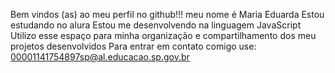 Bem vindos (as) ao meu perfil no github!!!
meu nome é Maria Eduarda 
Estou estudando no alura
Estou me desenvolvendo na linguagem JavaScript
Utilizo esse espaço para minha organização e compartilhamento dos meu projetos desenvolvidos
Para entrar em contato comigo use:
00001141754897sp@al.educacao.sp.gov.br
